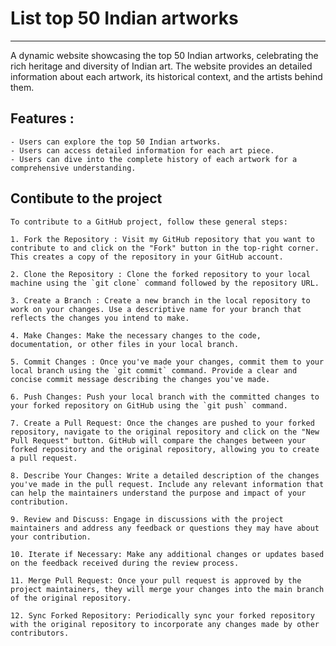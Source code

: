 # **List top 50 Indian artworks**
-----
A dynamic website showcasing the top 50 Indian artworks, celebrating the rich heritage and diversity of Indian art. The website provides an detailed information about each artwork, its historical context, and the artists behind them.

## Features : 
    - Users can explore the top 50 Indian artworks.
    - Users can access detailed information for each art piece.
    - Users can dive into the complete history of each artwork for a comprehensive understanding.

## Contibute to the project
    To contribute to a GitHub project, follow these general steps:

    1. Fork the Repository : Visit my GitHub repository that you want to contribute to and click on the "Fork" button in the top-right corner. This creates a copy of the repository in your GitHub account.

    2. Clone the Repository : Clone the forked repository to your local machine using the `git clone` command followed by the repository URL.

    3. Create a Branch : Create a new branch in the local repository to work on your changes. Use a descriptive name for your branch that reflects the changes you intend to make.

    4. Make Changes: Make the necessary changes to the code, documentation, or other files in your local branch.

    5. Commit Changes : Once you've made your changes, commit them to your local branch using the `git commit` command. Provide a clear and concise commit message describing the changes you've made.

    6. Push Changes: Push your local branch with the committed changes to your forked repository on GitHub using the `git push` command.

    7. Create a Pull Request: Once the changes are pushed to your forked repository, navigate to the original repository and click on the "New Pull Request" button. GitHub will compare the changes between your forked repository and the original repository, allowing you to create a pull request.

    8. Describe Your Changes: Write a detailed description of the changes you've made in the pull request. Include any relevant information that can help the maintainers understand the purpose and impact of your contribution.

    9. Review and Discuss: Engage in discussions with the project maintainers and address any feedback or questions they may have about your contribution.

    10. Iterate if Necessary: Make any additional changes or updates based on the feedback received during the review process.

    11. Merge Pull Request: Once your pull request is approved by the project maintainers, they will merge your changes into the main branch of the original repository.

    12. Sync Forked Repository: Periodically sync your forked repository with the original repository to incorporate any changes made by other contributors.
